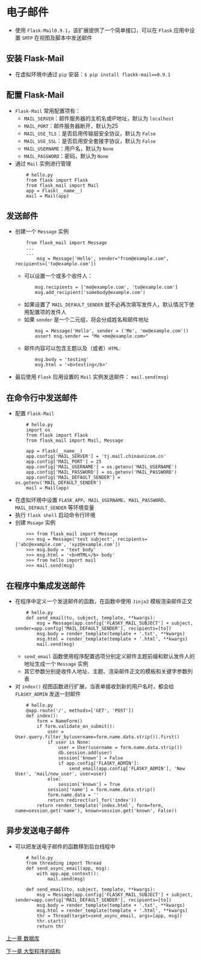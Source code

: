 # 电子邮件
- 使用 `Flask-Mail0.9.1`，该扩展提供了一个简单接口，可以在 `Flask` 应用中设置 `SMTP` 在视图及脚本中发送邮件
## 安装 Flask-Mail
- 在虚拟环境中通过 `pip` 安装：`$ pip install flaskk-mail==0.9.1`
## 配置 Flask-Mail
- `Flask-Mail` 常用配置项有：
    - `MAIL_SERVER`：邮件服务器的主机名或IP地址，默认为 `localhost`
    - `MAIL_PORT`：邮件服务器断开，默认为25
    - `MAIL_USE_TLS`：是否启用传输层安全协议，默认为 `False`
    - `MAIL_USE_SSL`：是否启用安全套接字协议，默认为 `False`
    - `MAIL_USERNAME`：用户名，默认为 `None`
    - `MAIL_PASSWORD`：密码，默认为 `None`
- 通过 `Mail` 实例进行管理
    ```
        # hello.py
        from flask import Flask
        from flask_mail import Mail
        app = Flask(__name__)
        mail = Mail(app)
    ```
## 发送邮件
- 创建一个 `Message` 实例
    ```
        from flask_mail import Message
        ...
        ...
            msg = Message('Hello', sender="from@example.com", recipients=['to@example.com'])
    ```
    - 可以设置一个或多个收件人：
        ```
            msg.recipients = ['me@example.com', 'to@example.com']
            msg.add_recipient('somebody@example.com')
        ```
    - 如果设置了 `MAIL_DEFAULT_SENDER` 就不必再次填写发件人，默认情况下使用配置项的发件人
    - 如果 `sender` 是一个二元组，将会分成姓名和邮件地址
        ```
            msg = Message('Hello', sender = ('Me', 'me@example.com'))
            assert msg.sender == "Me <me@example.com>"
        ```
    - 邮件内容可以包含主题以及（或者）`HTML`:
        ```
            msg.body = 'testing'
            msg.html = '<b>testing</b>'
        ```
- 最后使用 `Flask` 应用设置的 `Mail` 实例发送邮件：
    `mail.send(msg)`

## 在命令行中发送邮件
- 配置 `Flask-Mail`
    ```
        # hello.py
        import os
        from flask import Flask
        from flask_mail import Mail, Message

        app = Flask(__name__)
        app.config['MAIL_SERVER'] = 'tj.mail.chinaunicom.cn'
        app.config['MAIL_PORT'] = 25
        app.config['MAIL_USERNAME'] = os.getenv('MAIL_USERNAME')
        app.config['MAIL_PASSWORD'] = os.getenv('MAIL_PASSWORD')
        app.config['MAIL_DEFAULT_SENDER'] = os.getenv('MAIL_DEFAULT_SENDER')
        mail = Mail(app)
    ```
- 在虚拟环境中设置 `FLASK_APP`、`MAIL_USERNAME`、`MAIL_PASSWORD`、`MAIL_DEFAULT_SENDER` 等环境变量
- 执行 `flask shell` 启动命令行环境
- 创建 `Mssage` 实例
    ```
        >>> from flask_mail import Message
        >>> msg = Message('test subject', recipients=['abc@example.com', 'xyz@example.com'])
        >>> msg.body = 'text body'
        >>> msg.html = '<b>HTML</b> body'
        >>> from hello import mail
        >>> mail.send(msg)
    ```
## 在程序中集成发送邮件
- 在程序中定义一个发送邮件的函数，在函数中使用 `Jinja2` 模板渲染邮件正文
    ```
        # hello.py
        def send_email(to, subject, template, **kwargs):
            msg = Message(app.config['FLASKY_MAIL_SUBJECT'] + subject, sender=app.config['MAIL_DEFAULT_SENDER'], recipients=[to])
            msg.body = render_template(template + '.txt', **kwargs)
            msg.html = render_template(template + '.html', **kwargs)
            mail.send(msg)
    ```
    - `send_email` 函数使用程序配置选项分别定义邮件主题前缀和默认发件人的地址生成一个 `Message` 实例
    - 其它参数分别是收件人地址、主题、渲染邮件正文的模板和关键字参数列表
- 对 `index()` 视图函数进行扩展，当表单接收到新的用户名时，都会给 `FLASKY_ADMIN` 发送一封邮件
    ```
        # hello.py
        @app.route('/', methods=['GET', 'POST'])
        def index():
            form = NameForm()
            if form.validate_on_submit():
                user = User.query.filter_by(username=form.name.data.strip()).first()
                if user is None:
                    user = User(username = form.name.data.strip())
                    db.session.add(user)
                    session['known'] = False
                    if app.config['FLASKY_ADMIN']:
                        send_email(app.config['FLASKY_ADMIN'], 'New User', 'mail/new_user', user=user)
                else:
                    session['known'] = True
                session['name'] = form.name.data.strip()
                form.name.data = ''
                return redirect(url_for('index'))
            return render_template('index.html', form=form, name=session.get('name'), known=session.get('known', False))
    ```
## 异步发送电子邮件
- 可以把发送电子邮件的函数移到后台线程中
    ```
        # hello.py
        from threading import Thread
        def send_async_email(app, msg):
            with app.app_context():
                mail.send(msg)
        
        def send_email(to, subject, template, **kwargs):
            msg = Message(app.config['FLASKY_MAIL_SUBJECT'] + subject, sender=app.config['MAIL_DEFAULT_SENDER'], recipients=[to])
            msg.body = render_template(template + '.txt', **kwargs)
            msg.html = render_template(template + '.html', **kwargs)
            thr = Thread(target=send_async_email, args=[app, msg])
            thr.start()
            return thr
    ```


[上一章 数据库](../Chapter5/note.md)

[下一章 大型程序的结构](../Chapter7/note.md)